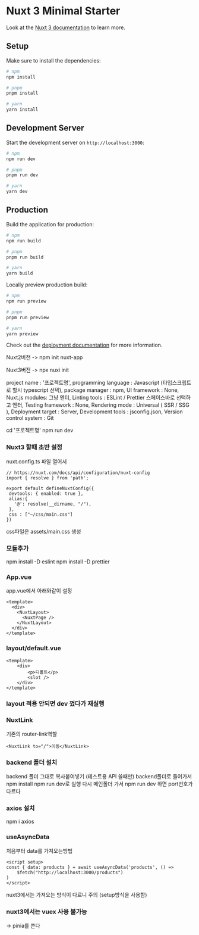 # Nuxt 3 Minimal Starter

Look at the [Nuxt 3 documentation](https://nuxt.com/docs/getting-started/introduction) to learn more.

## Setup

Make sure to install the dependencies:

```bash
# npm
npm install

# pnpm
pnpm install

# yarn
yarn install
```

## Development Server

Start the development server on `http://localhost:3000`:

```bash
# npm
npm run dev

# pnpm
pnpm run dev

# yarn
yarn dev
```

## Production

Build the application for production:

```bash
# npm
npm run build

# pnpm
pnpm run build

# yarn
yarn build
```

Locally preview production build:

```bash
# npm
npm run preview

# pnpm
pnpm run preview

# yarn
yarn preview
```

Check out the [deployment documentation](https://nuxt.com/docs/getting-started/deployment) for more information.

Nuxt2버전 ->
npm init nuxt-app <project-name>

Nuxt3버전 ->
npx nuxi init <project-name>

project name : '프로젝트명',
programming language : Javascript (타입스크립트로 할시 typescript 선택),
package manager : npm,
UI framework : None,
Nuxt.js modules: 그냥 엔터,
Linting tools : ESLint / Prettier 스페이스바로 선택하고 엔터,
Testing framework : None,
Rendering mode : Universal ( SSR / SSG ),
Deployment target : Server,
Development tools : jsconfig.json,
Version control system : Git

cd '프로젝트명'
npm run dev

### Nuxt3 할때 초반 설정

nuxt.config.ts 파일 열어서

```
// https://nuxt.com/docs/api/configuration/nuxt-config
import { resolve } from 'path';

export default defineNuxtConfig({
 devtools: { enabled: true },
 alias:{
   '@': resolve(__dirname, "/"),
 },
 css : ["~/css/main.css"]
})

```

css파일은 assets/main.css 생성

### 모듈추가

npm install -D eslint
npm install -D prettier

### App.vue

app.vue에서 아래와같이 설정

```
<template>
  <div>
    <NuxtLayout>
      <NuxtPage />
    </NuxtLayout>
  </div>
</template>
```

### layout/default.vue

```
<template>
    <div>
        <p>디폴트</p>
        <slot />
    </div>
</template>
```

### layout 적용 안되면 dev 껐다가 재실행

### NuxtLink

기존의 router-link역할

```
<NuxtLink to="/">이동</NuxtLink>
```

### backend 폴더 설치

backend 폴더 그대로 복사붙여넣기 (테스트용 API 쓸때만)
backend폴더로 들어가서 npm install
npm run dev로 실행
다시 메인폴더 가서 npm run dev 하면 port번호가 다르다

### axios 설치

npm i axios

### useAsyncData

처음부터 data를 가져오는방법

```
<script setup>
const { data: products } = await useAsyncData('products', () =>
    $fetch("http://localhost:3000/products")
)
</script>
```

nuxt3에서는 가져오는 방식이 다르니 주의 (setup방식을 사용함)

### nuxt3에서는 vuex 사용 불가능

-> pinia를 쓴다
